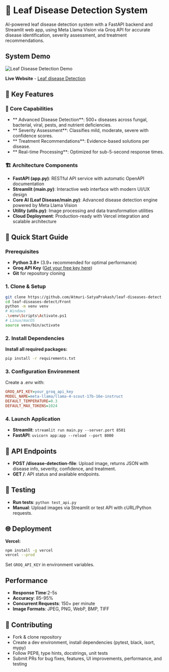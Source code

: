 # 🌿 Leaf Disease Detection System

AI-powered leaf disease detection system with a FastAPI backend and Streamlit web app, using Meta Llama Vision via Groq API for accurate disease identification, severity assessment, and treatment recommendations.

## System Demo

![Leaf Disease Detection Demo](https://github.com/shukur-alom/leaf-diseases-detect/blob/main/Media/video.gif)


**Live Website** - [Leaf disease Detection](https://atmuri-satya-prakash-leaf---disease---detection.streamlit.app/)

## 🎯 Key Features

### 🎯 Core Capabilities
- ** Advanced Disease Detection**: 500+ diseases across fungal, bacterial, viral, pests, and nutrient deficiencies.
- ** Severity Assessment**: Classifies mild, moderate, severe with confidence scores.
- ** Treatment Recommendations**: Evidence-based solutions per disease.
- ** Real-time Processing**: Optimized for sub-5-second response times.

### 🏗️ Architecture Components
- **FastAPI (app.py)**: RESTful API service with automatic OpenAPI documentation
- **Streamlit (main.py)**: Interactive web interface with modern UI/UX design
- **Core AI (Leaf Disease/main.py)**: Advanced disease detection engine powered by Meta Llama Vision
- **Utility (utils.py)**: Image processing and data transformation utilities
- **Cloud Deployment**: Production-ready with Vercel integration and scalable architecture

## 🚀 Quick Start Guide

### Prerequisites
- **Python 3.8+** (3.9+ recommended for optimal performance)
- **Groq API Key** ([Get your free key here](https://console.groq.com/))
- **Git** for repository cloning

### 1. Clone & Setup
```bash
git clone https://github.com/Atmuri-SatyaPrakash/leaf-diseases-detect
cd leaf-diseases-detect/Front
python -m venv venv
# Windows
.\venv\Scripts\Activate.ps1
# Linux/macOS
source venv/bin/activate
```

### 2. Install Dependencies
**Install all required packages:**
```bash
pip install -r requirements.txt
```

### 3. Configuration Environment
Create a .env with:
```ini
GROQ_API_KEY=your_groq_api_key
MODEL_NAME=meta-llama/llama-4-scout-17b-16e-instruct
DEFAULT_TEMPERATURE=0.3
DEFAULT_MAX_TOKENS=1024
```

### 4. Launch Application
- **Streamlit**: ```streamlit run main.py --server.port 8501```
- **FastAPI**: ```uvicorn app:app --reload --port 8000```

## 📡 API Endpoints
- **POST /disease-detection-file**: Upload image, returns JSON with disease info, severity, confidence, and treatment.
- **GET /**: API status and available endpoints.

## 🧪 Testing
- **Run tests**: ```python test_api.py```
- **Manual**: Upload images via Streamlit or test API with cURL/Python requests.

## 🌐 Deployment
**Vercel:**
```bash
npm install -g vercel
vercel --prod
```
Set ```GROQ_API_KEY``` in environment variables.

## Performance
- **Response Time**:2-5s
- **Accuracy**: 85-95%
- **Concurrent Requests**: 150+ per minute
- **Image Formats**: JPEG, PNG, WebP, BMP, TIFF

## 🤝 Contributing
- Fork & clone repository
- Create a dev environment, install dependencies (pytest, black, isort, mypy)
- Follow PEP8, type hints, docstrings, unit tests
- Submit PRs for bug fixes, features, UI improvements, performance, and testing
